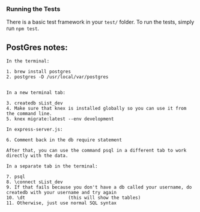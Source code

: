 ### Running the Tests

There is a basic test framework in your `test/` folder. To run the tests, simply run `npm test`.


## PostGres notes:

    In the terminal:

    1. brew install postgres
    2. postgres -D /usr/local/var/postgres
    

    In a new terminal tab:

    3. createdb sList_dev
    4. Make sure that knex is installed globally so you can use it from the command line.
    5. knex migrate:latest --env development

    In express-server.js:
    
    6. Comment back in the db require statement

    After that, you can use the command psql in a different tab to work directly with the data.

    In a separate tab in the terminal:

    7. psql
    8. \connect sList_dev
    9. If that fails because you don't have a db called your username, do createdb with your username and try again
    10. \dt                (this will show the tables)
    11. Otherwise, just use normal SQL syntax